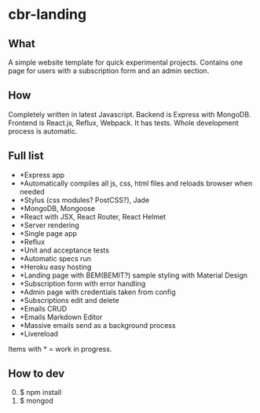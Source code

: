 # cbr-landing

## What
A simple website template for quick experimental projects. Contains one page for users with a subscription form and an admin section.

## How
Completely written in latest Javascript. Backend is Express with MongoDB. Frontend is React.js, Reflux, Webpack. It has tests. Whole development process is automatic.

## Full list
- *Express app
- *Automatically compiles all js, css, html files and reloads browser when needed
- *Stylus (css modules? PostCSS?), Jade
- *MongoDB, Mongoose
- *React with JSX, React Router, React Helmet
- *Server rendering
- *Single page app
- *Reflux
- *Unit and acceptance tests
- *Automatic specs run
- *Heroku easy hosting
- *Landing page with BEM(BEMIT?) sample styling with Material Design
- *Subscription form with error handling
- *Admin page with credentials taken from config
- *Subscriptions edit and delete
- *Emails CRUD
- *Emails Markdown Editor
- *Massive emails send as a background process
- *Livereload

Items with * = work in progress.
 
## How to dev
0. $ npm install
1. $ mongod

